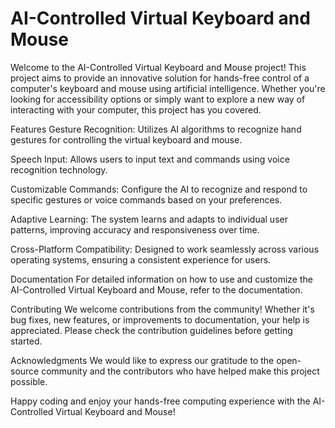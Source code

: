 # AI-Controlled Virtual Keyboard and Mouse
Welcome to the AI-Controlled Virtual Keyboard and Mouse project! This project aims to provide an innovative solution for hands-free control of a computer's keyboard and mouse using artificial intelligence. Whether you're looking for accessibility options or simply want to explore a new way of interacting with your computer, this project has you covered.

Features
Gesture Recognition: Utilizes AI algorithms to recognize hand gestures for controlling the virtual keyboard and mouse.

Speech Input: Allows users to input text and commands using voice recognition technology.

Customizable Commands: Configure the AI to recognize and respond to specific gestures or voice commands based on your preferences.

Adaptive Learning: The system learns and adapts to individual user patterns, improving accuracy and responsiveness over time.

Cross-Platform Compatibility: Designed to work seamlessly across various operating systems, ensuring a consistent experience for users.


Documentation
For detailed information on how to use and customize the AI-Controlled Virtual Keyboard and Mouse, refer to the documentation.

Contributing
We welcome contributions from the community! Whether it's bug fixes, new features, or improvements to documentation, your help is appreciated. Please check the contribution guidelines before getting started.

Acknowledgments
We would like to express our gratitude to the open-source community and the contributors who have helped make this project possible.

Happy coding and enjoy your hands-free computing experience with the AI-Controlled Virtual Keyboard and Mouse!
